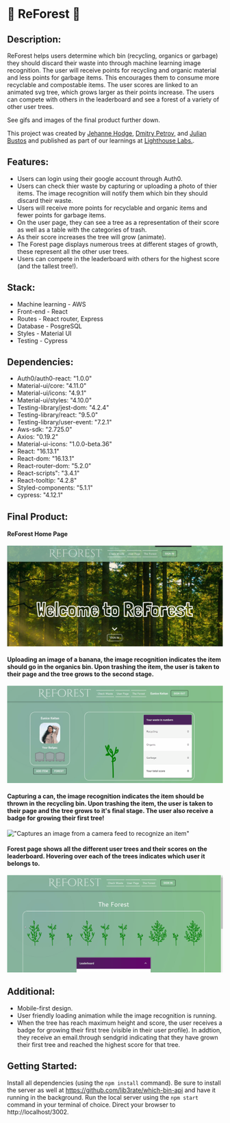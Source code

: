 
# 🌳 ReForest 🌳

## Description:
ReForest helps users determine which bin (recycling, organics or garbage) they should discard their waste into through machine learning image recognition. The user will receive points for recycling and organic material and less points for garbage items. This encourages them to consume more recyclable and compostable items. The user scores are linked to an animated svg tree, which grows larger as their points increase. The users can compete with others in the leaderboard and see a forest of a variety of other user trees.

See gifs and images of the final product further down.

This project was created by [Jehanne Hodge](https://github.com/JehanneH), [Dmitry Petrov](https://github.com/lib3rate), and [Julian Bustos](https://github.com/julimancan) and published as part of our learnings at [Lighthouse Labs.](https://www.lighthouselabs.ca/).

## Features:
- Users can login using their google account through Auth0.
- Users can check thier waste by capturing or uploading a photo of thier items. The image recognition will notify them which bin they should discard their waste.
- Users will receive more points for recyclable and organic items and fewer points for garbage items.
- On the user page, they can see a tree as a representation of their score as well as a table with the categories of trash.
- As their score increases the tree will grow (animate).
- The Forest page displays numerous trees at different stages of growth, these represent all the other user trees.
- Users can compete in the leaderboard with others for the highest score (and the tallest tree!).

## Stack:
- Machine learning - AWS
- Front-end - React
- Routes - React router, Express
- Database - PosgreSQL
- Styles - Material UI
- Testing - Cypress

## Dependencies:
- Auth0/auth0-react: "1.0.0"
- Material-ui/core: "4.11.0"
- Material-ui/icons: "4.9.1"
- Material-ui/styles: "4.10.0"
- Testing-library/jest-dom: "4.2.4"
- Testing-library/react: "9.5.0"
- Testing-library/user-event: "7.2.1"
- Aws-sdk: "2.725.0"
- Axios: "0.19.2"
- Material-ui-icons: "1.0.0-beta.36"
- React: "16.13.1"
- React-dom: "16.13.1"
- React-router-dom: "5.2.0"
- React-scripts": "3.4.1"
- React-tooltip: "4.2.8"
- Styled-components: "5.1.1"
- cypress: "4.12.1"

## Final Product:
#### ReForest Home Page
!["Home Page of ReForest"](https://github.com/lib3rate/which-bin-app/blob/master/public/images/ReadME/ReForest-Home.JPG)

#### Uploading an image of a banana, the image recognition indicates the item should go in the organics bin. Upon trashing the item, the user is taken to their page and the tree grows to the second stage.
!["Uploads an image of a waste item"](https://github.com/lib3rate/which-bin-app/blob/master/public/images/ReadME/Upload.gif)


#### Capturing a can, the image recognition indicates the item should be thrown in the recycling bin. Upon trashing the item, the user is taken to their page and the tree grows to it's final stage. The user also receive a badge for growing their first tree!
!["Captures an image from a camera feed to recognize an item"](https://github.com/lib3rate/which-bin-app/blob/master/public/images/ReadME/Euni.gif)

#### Forest page shows all the different user trees and their scores on the leaderboard. Hovering over each of the trees indicates which user it belongs to.
!["View of the leaderboard with Tooltips"](https://github.com/lib3rate/which-bin-app/blob/master/public/images/ReadME/Forest.gif)



## Additional:
- Mobile-first design.
- User friendly loading animation while the image recognition is running.
- When the tree has reach maximum height and score, the user receives a badge for growing their first tree (visible in their user profile). In addtion, they receive an email.through sendgrid indicating that they have grown their first tree and reached the highest score for that tree.

## Getting Started:
Install all dependencies (using the `npm install` command).
Be sure to install the server as well at https://github.com/lib3rate/which-bin-api and have it running in the background.
Run the local server using the `npm start` command in your terminal of choice.
Direct your browser to http://localhost/3002.
